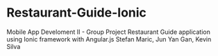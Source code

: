# Restaurant-Guide-Ionic
Mobile App Develoment II - Group Project 
Restaurant Guide application using Ionic framework with Angular.js
Stefan Maric, Jun Yan Gan, Kevin Silva
